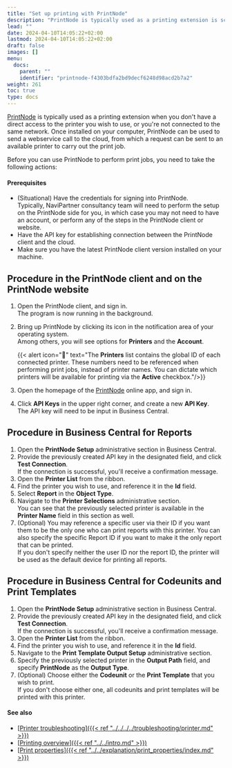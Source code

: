 ```yaml
---
title: "Set up printing with PrintNode"
description: "PrintNode is typically used as a printing extension is scenarios in which you don't have a direct access to the printer you wish to use."
lead: ""
date: 2024-04-10T14:05:22+02:00
lastmod: 2024-04-10T14:05:22+02:00
draft: false
images: []
menu:
  docs:
    parent: ""
    identifier: "printnode-f4303bdfa2bd9decf6248d98acd2b7a2"
weight: 261
toc: true
type: docs
---
```


[<ins>PrintNode<ins>](https://www.printnode.com/en) is typically used as a printing extension when you don't have a direct access to the printer you wish to use, or you're not connected to the same network. Once installed on your computer, PrintNode can be used to send a webservice call to the cloud, from which a request can be sent to an available printer to carry out the print job.

Before you can use PrintNode to perform print jobs, you need to take the following actions:

#### Prerequisites

- (Situational) Have the credentials for signing into PrintNode.     
  Typically, NaviPartner consultancy team will need to perform the setup on the PrintNode side for you, in which case you may not need to have an account, or perform any of the steps in the PrintNode client or website.
- Have the API key for establishing connection between the PrintNode client and the cloud.
- Make sure you have the latest PrintNode client version installed on your machine.

## Procedure in the PrintNode client and on the PrintNode website

1. Open the PrintNode client, and sign in.     
   The program is now running in the background. 
2. Bring up PrintNode by clicking its icon in the notification area of your operating system.      
   Among others, you will see options for **Printers** and the **Account**.

    {{< alert icon="📝" text="The <b>Printers</b> list contains the global ID of each connected printer. These numbers need to be referenced when performing print jobs, instead of printer names. You can dictate which printers will be available for printing via the <b>Active</b> checkbox."/>}}

3. Open the homepage of the [<ins>PrintNode<ins>](https://api.printnode.com/app/print) online app, and sign in.
4. Click **API Keys** in the upper right corner, and create a new **API Key**.     
   The API key will need to be input in Business Central.

## Procedure in Business Central for Reports

1. Open the **PrintNode Setup** administrative section in Business Central.
2. Provide the previously created API key in the designated field, and click **Test Connection**.     
   If the connection is successful, you'll receive a confirmation message.
3. Open the **Printer List** from the ribbon.     
4. Find the printer you wish to use, and reference it in the **Id** field.      
5. Select **Report** in the **Object Type**.     
6. Navigate to the **Printer Selections** administrative section.       
   You can see that the previously selected printer is available in the **Printer Name** field in this section as well.     
7. (Optional) You may reference a specific user via their ID if you want them to be the only one who can print reports with this printer. You can also specify the specific Report ID if you want to make it the only report that can be printed.        
   If you don't specify neither the user ID nor the report ID, the printer will be used as the default device for printing all reports.

## Procedure in Business Central for Codeunits and Print Templates

1. Open the **PrintNode Setup** administrative section in Business Central.
2. Provide the previously created API key in the designated field, and click **Test Connection**.     
   If the connection is successful, you'll receive a confirmation message.
3. Open the **Printer List** from the ribbon.     
4. Find the printer you wish to use, and reference it in the **Id** field.      
5. Navigate to the **Print Template Output Setup** administrative section. 
6. Specify the previously selected printer in the **Output Path** field, and specify **PrintNode** as the **Output Type**.
7. (Optional) Choose either the **Codeunit** or the **Print Template** that you wish to print.       
   If you don't choose either one, all codeunits and print templates will be printed with this printer. 

#### See also

- [<ins>Printer troubleshooting<ins>]({{< ref "../../../../troubleshooting/printer.md" >}})
- [<ins>Printing overview<ins>]({{< ref "../../intro.md" >}})
- [<ins>Print properties<ins>]({{< ref "../../explanation/print_properties/index.md" >}})